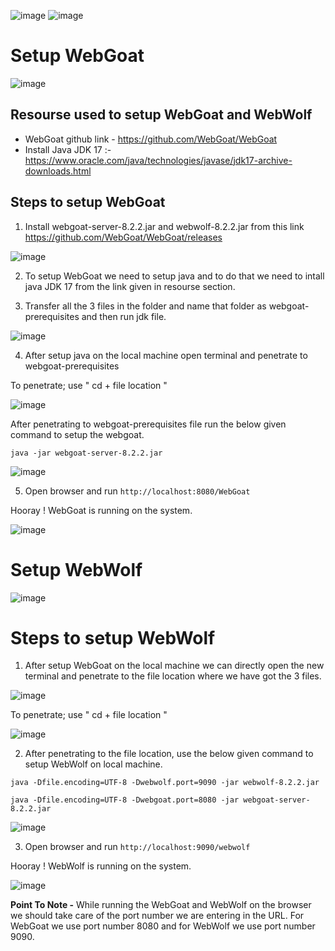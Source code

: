 ![image](https://user-images.githubusercontent.com/60937657/208461254-017f2bf1-ca45-44ea-ae43-28716fa355de.png) ![image](https://user-images.githubusercontent.com/60937657/209433880-527bcb3f-a3e7-4e6f-9038-e5259a0d9370.png)


# Setup WebGoat 

![image](https://user-images.githubusercontent.com/60937657/208536688-c44a1650-142d-4530-a881-956623a45537.png)

## Resourse used to setup WebGoat and WebWolf

- WebGoat github link - https://github.com/WebGoat/WebGoat
- Install Java JDK 17 :- https://www.oracle.com/java/technologies/javase/jdk17-archive-downloads.html 

## Steps to setup WebGoat 

1. Install webgoat-server-8.2.2.jar and webwolf-8.2.2.jar from this link https://github.com/WebGoat/WebGoat/releases

![image](https://user-images.githubusercontent.com/60937657/208531683-a67c1219-28d8-4aaa-b5b4-0e384214ad12.png)

2. To setup WebGoat we need to setup java and to do that we need to intall java JDK 17 from the link given in resourse section. 

3. Transfer all the 3 files in the folder and name that folder as webgoat-prerequisites and then run jdk file. 

![image](https://user-images.githubusercontent.com/60937657/208532192-c273343c-307e-4f1d-ad07-72ae9ca25c94.png)

4. After setup java on the local machine open terminal and penetrate to webgoat-prerequisites 

To penetrate; use " cd + file location " 

![image](https://user-images.githubusercontent.com/60937657/208532682-48eeced7-2cd2-4e8f-9256-5be1a319bdf6.png)

After penetrating to webgoat-prerequisites file run the below given command to setup the webgoat. 

```
java -jar webgoat-server-8.2.2.jar
```

![image](https://user-images.githubusercontent.com/60937657/208534329-c2e6476d-b2c2-4991-9039-7635d529f88e.png)

5. Open browser and run ``` http://localhost:8080/WebGoat ``` 

Hooray ! WebGoat is running on the system. 

![image](https://user-images.githubusercontent.com/60937657/208524436-e7c31a3e-c397-4a40-9903-6c3e0dfa858c.png)

# Setup WebWolf 

![image](https://user-images.githubusercontent.com/60937657/209433363-1bdeeb47-d0e0-423f-9137-a6c512319f29.png)

# Steps to setup WebWolf 

1. After setup WebGoat on the local machine we can directly open the new terminal and penetrate to the file location where we have got the 3 files. 

![image](https://user-images.githubusercontent.com/60937657/209433521-85c8da1a-43f2-4ad9-abfa-31d9bef68a45.png)

To penetrate; use " cd + file location "

![image](https://user-images.githubusercontent.com/60937657/209433543-119bee09-7f0e-4fab-befb-b750febfc88a.png)

2. After penetrating to the file location, use the below given command to setup WebWolf on local machine. 

```
java -Dfile.encoding=UTF-8 -Dwebwolf.port=9090 -jar webwolf-8.2.2.jar
```
```
java -Dfile.encoding=UTF-8 -Dwebgoat.port=8080 -jar webgoat-server-8.2.2.jar
```

![image](https://user-images.githubusercontent.com/60937657/209433811-c7e68b99-032c-4dbd-b3fc-eb56bf966b39.png)

3. Open browser and run ``` http://localhost:9090/webwolf ``` 

Hooray ! WebWolf is running on the system. 

![image](https://user-images.githubusercontent.com/60937657/209433868-8bd98fae-3998-4449-a3bf-23ffd86a9717.png)

**Point To Note -**
While running the WebGoat and WebWolf on the browser we should take care of the port number we are entering in the URL. For WebGoat we use port number 8080 and for WebWolf we use port number 9090. 
